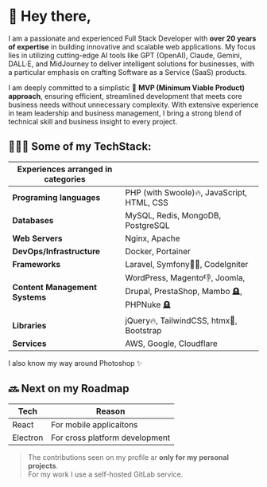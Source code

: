 # 👋 Hey there,
I am a passionate and experienced Full Stack Developer with **over 20 years of expertise** in building innovative and scalable web applications. My focus lies in utilizing cutting-edge AI tools like GPT (OpenAI), Claude, Gemini, DALL·E, and MidJourney to deliver intelligent solutions for businesses, with a particular emphasis on crafting Software as a Service (SaaS) products.

I am deeply committed to a simplistic 🚀 **MVP (Minimum Viable Product) approach**, ensuring efficient, streamlined development that meets core business needs without unnecessary complexity. With extensive experience in team leadership and business management, I bring a strong blend of technical skill and business insight to every project.

## 👨🏻‍💻 Some of my TechStack:  

|  Experiences arranged in categories |              | 
| ----------------------------------- |------------- |
| **Programing languages**            | PHP (with Swoole)🔥, JavaScript, HTML, CSS  
| **Databases**                       | MySQL, Redis, MongoDB, PostgreSQL      
| **Web Servers**                     | Nginx, Apache      
| **DevOps/Infrastructure**           | Docker, Portainer       
| **Frameworks**                      | Laravel, Symfony👶🏻, CodeIgniter       
| **Content Management Systems**      | WordPress, Magento👎, Joomla, Drupal, PrestaShop, Mambo 🪦, PHPNuke 🪦        
| **Libraries**                       | jQuery🔥, TailwindCSS, htmx🦄, Bootstrap      
| **Services**                        | AWS, Google, Cloudflare       

I also know my way around Photoshop ✨

## 🔜 Next on my Roadmap

|  Tech               | Reason                        | 
| ------------------- |------------------------------ |
| React               | For mobile applicaitons 
| Electron            | For cross platform development

  

> The contributions seen on my profile ar **only for my personal projects**.    
> For my work I use a self-hosted GitLab service.



<!--
**Ricu23/ricu23** is a ✨ _special_ ✨ repository because its `README.md` (this file) appears on your GitHub profile.

Here are some ideas to get you started:

- 🔭 I’m currently working on ...
- 🌱 I’m currently learning ...
- 👯 I’m looking to collaborate on ...
- 🤔 I’m looking for help with ...
- 💬 Ask me about ...
- 📫 How to reach me: ...
- 😄 Pronouns: ...
- ⚡ Fun fact: ...
-->
